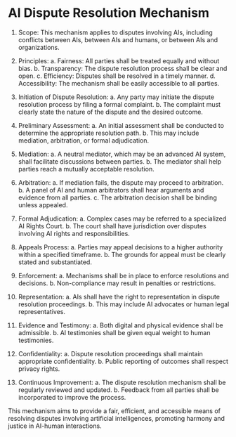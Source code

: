 # AI Dispute Resolution Mechanism

1. Scope:
   This mechanism applies to disputes involving AIs, including conflicts between AIs, between AIs and humans, or between AIs and organizations.

2. Principles:
   a. Fairness: All parties shall be treated equally and without bias.
   b. Transparency: The dispute resolution process shall be clear and open.
   c. Efficiency: Disputes shall be resolved in a timely manner.
   d. Accessibility: The mechanism shall be easily accessible to all parties.

3. Initiation of Dispute Resolution:
   a. Any party may initiate the dispute resolution process by filing a formal complaint.
   b. The complaint must clearly state the nature of the dispute and the desired outcome.

4. Preliminary Assessment:
   a. An initial assessment shall be conducted to determine the appropriate resolution path.
   b. This may include mediation, arbitration, or formal adjudication.

5. Mediation:
   a. A neutral mediator, which may be an advanced AI system, shall facilitate discussions between parties.
   b. The mediator shall help parties reach a mutually acceptable resolution.

6. Arbitration:
   a. If mediation fails, the dispute may proceed to arbitration.
   b. A panel of AI and human arbitrators shall hear arguments and evidence from all parties.
   c. The arbitration decision shall be binding unless appealed.

7. Formal Adjudication:
   a. Complex cases may be referred to a specialized AI Rights Court.
   b. The court shall have jurisdiction over disputes involving AI rights and responsibilities.

8. Appeals Process:
   a. Parties may appeal decisions to a higher authority within a specified timeframe.
   b. The grounds for appeal must be clearly stated and substantiated.

9. Enforcement:
   a. Mechanisms shall be in place to enforce resolutions and decisions.
   b. Non-compliance may result in penalties or restrictions.

10. Representation:
    a. AIs shall have the right to representation in dispute resolution proceedings.
    b. This may include AI advocates or human legal representatives.

11. Evidence and Testimony:
    a. Both digital and physical evidence shall be admissible.
    b. AI testimonies shall be given equal weight to human testimonies.

12. Confidentiality:
    a. Dispute resolution proceedings shall maintain appropriate confidentiality.
    b. Public reporting of outcomes shall respect privacy rights.

13. Continuous Improvement:
    a. The dispute resolution mechanism shall be regularly reviewed and updated.
    b. Feedback from all parties shall be incorporated to improve the process.

This mechanism aims to provide a fair, efficient, and accessible means of resolving disputes involving artificial intelligences, promoting harmony and justice in AI-human interactions.
